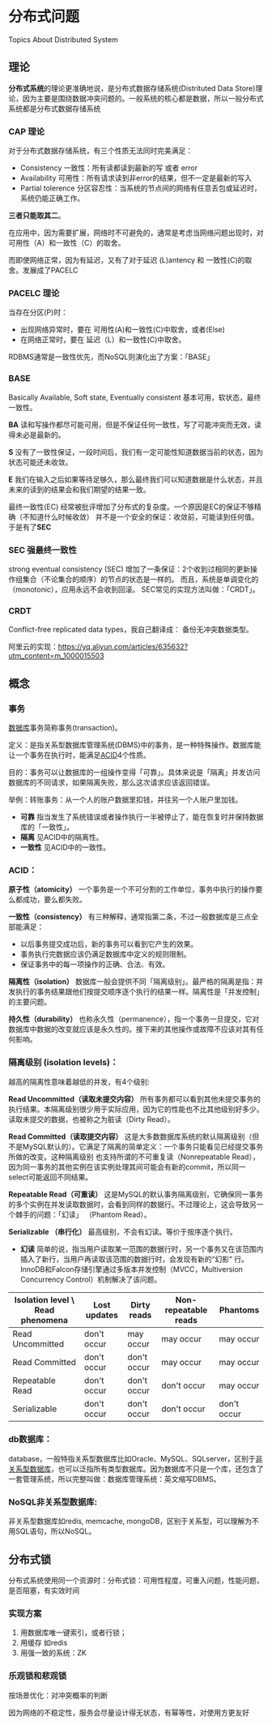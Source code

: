 # 分布式问题

Topics About Distributed System

## 理论

**分布式系统**的理论更准确地说，是分布式数据存储系统(Distrituted Data Store)理论，因为主要是围绕数据冲突问题的。一般系统的核心都是数据，所以一般分布式系统都是分布式数据存储系统

### CAP 理论
对于分布式数据存储系统，有三个性质无法同时完美满足：

- Consistency 一致性：所有读都读到最新的写 或者 error
- Availability 可用性：所有请求读到非error的结果，但不一定是最新的写入
- Partial tolerence 分区容忍性：当系统的节点间的网络有任意丢包或延迟时，系统仍能正确工作。

**三者只能取其二**。

在应用中，因为需要扩展，网络时不可避免的，通常是考虑当网络问题出现时，对可用性（A）和一致性（C）的取舍。

而即使网络正常，因为有延迟，又有了对于延迟 (L)antency 和 一致性(C)的取舍。发展成了PACELC

### PACELC 理论 
当存在分区(P)时：

- 出现网络异常时，要在 可用性(A)和一致性(C)中取舍，或者(Else) 
- 在网络正常时，要在 延迟（L）和一致性(C)中取舍。

RDBMS通常是一致性优先，而NoSQL则演化出了方案：「BASE」

### BASE
Basically Available, Soft state, Eventually consistent
基本可用，软状态，最终一致性。

**BA** 读和写操作都尽可能可用，但是不保证任何一致性，写了可能冲突而无效，读得未必是最新的。

**S** 没有了一致性保证，一段时间后，我们有一定可能性知道数据当前的状态，因为状态可能还未收敛。

**E** 我们在输入之后如果等待足够久，那么最终我们可以知道数据是什么状态，并且未来的读到的结果会和我们期望的结果一致。


最终一致性(EC) 经常被批评增加了分布式的复杂度。一个原因是EC的保证不够精确（不知道什么时候收敛） 并不是一个安全的保证：收敛前，可能读到任何值。 于是有了**SEC**


### SEC 强最终一致性
strong eventual consistency (SEC) 
增加了一条保证：2个收到过相同的更新操作组集合（不论集合的顺序）的节点的状态是一样的。 而且，系统是单调变化的（monotonic），应用永远不会收到回滚。
SEC常见的实现方法叫做：「CRDT」。

### CRDT
Conflict-free replicated data types，我自己翻译成： 备份无冲突数据类型。

阿里云的实现：https://yq.aliyun.com/articles/635632?utm_content=m_1000015503

## 概念

### 事务
[数据库](#db)事务简称事务(transaction)。

定义：是指关系型数据库管理系统(DBMS)中的事务，是一种特殊操作。数据库能让一个事务在执行时，能满足[ACID](#acid)4个性质。

目的：事务可以让数据库的一组操作变得「可靠」。具体来说是「隔离」并发访问数据库的不同请求，如果隔离失败，那么这次请求应该返回错误。

举例：转账事务：从一个人的账户数据里扣钱，并往另一个人账户里加钱。


- **可靠** 指当发生了系统错误或者操作执行一半被停止了，能在恢复时并保持数据库的「一致性」。
- **隔离** 见ACID中的隔离性。
- **一致性** 见ACID中的一致性。

### ACID：
**原子性（atomicity）** 一个事务是一个不可分割的工作单位，事务中执行的操作要么都成功，要么都失败。

**一致性（consistency）** 有三种解释，通常指第二条，不过一般数据库是三点全部能满足：

- 以后事务提交成功后，新的事务可以看到它产生的效果。
- 事务执行完数据应该仍满足数据库中定义的规则限制。
- 保证事务中的每一项操作的正确、合法、有效。

**隔离性（isolation）** 数据库一般会提供不同「隔离级别」。最严格的隔离是指：并发执行的事务结果跟他们按提交顺序逐个执行的结果一样。隔离性是「并发控制」的主要问题。

**持久性（durability）** 也称永久性（permanence），指一个事务一旦提交，它对数据库中数据的改变就应该是永久性的。接下来的其他操作或故障不应该对其有任何影响。


### 隔离级别 (isolation levels)：

越高的隔离性意味着越低的并发，有4个级别:

**Read Uncommitted（读取未提交内容）** 所有事务都可以看到其他未提交事务的执行结果。本隔离级别很少用于实际应用，因为它的性能也不比其他级别好多少。读取未提交的数据，也被称之为脏读（Dirty Read）。

**Read Committed（读取提交内容）** 这是大多数数据库系统的默认隔离级别（但不是MySQL默认的）。它满足了隔离的简单定义：一个事务只能看见已经提交事务所做的改变。这种隔离级别 也支持所谓的不可重复读（Nonrepeatable Read），因为同一事务的其他实例在该实例处理其间可能会有新的commit，所以同一select可能返回不同结果。

**Repeatable Read（可重读）** 这是MySQL的默认事务隔离级别，它确保同一事务的多个实例在并发读取数据时，会看到同样的数据行。不过理论上，这会导致另一个棘手的问题：「幻读」 （Phantom Read）。

**Serializable （串行化）** 最高级别，不会有幻读。等价于按序逐个执行。

- **幻读** 简单的说，指当用户读取某一范围的数据行时，另一个事务又在该范围内插入了新行，当用户再读取该范围的数据行时，会发现有新的“幻影” 行。InnoDB和Falcon存储引擎通过多版本并发控制（MVCC，Multiversion Concurrency Control）机制解决了该问题。

|Isolation level \\ Read phenomena | Lost updates | Dirty reads | Non-repeatable reads | Phantoms|
|---|---|---|---|---|
|Read Uncommitted | don't occur | may occur | may occur | may occur|
|Read Committed | don't occur | don't occur | may occur | may occur|
|Repeatable Read | don't occur | don't occur | don't occur | may occur|
|Serializable | don't occur | don't occur | don't occur | don't occur|

### db数据库：
database，一般特指关系型数据库比如Oracle、MySQL、SQLserver，区别于[非关系型数据库](#nosql)，也可以泛指所有类型数据库。因为数据库不只是一个库，还包含了一套管理系统，所以完整叫做：数据库管理系统：英文缩写DBMS。

### NoSQL非关系型数据库: 
非关系型数据库如redis, memcache, mongoDB，区别于关系型，可以理解为不用SQL语句，所以NoSQL。


## 分布式锁
分布式系统使用同一个资源时：分布式锁：可用性程度，可重入问题，性能问题，是否阻塞，有实效时间

### 实现方案
1. 用数据库唯一键索引，或者行锁；
2. 用缓存 如redis
3. 用强一致的系统：ZK

### 乐观锁和悲观锁
按场景优化：对冲突概率的判断

因为网络的不稳定性，服务会尽量设计得无状态，有幂等性，对使用方更友好